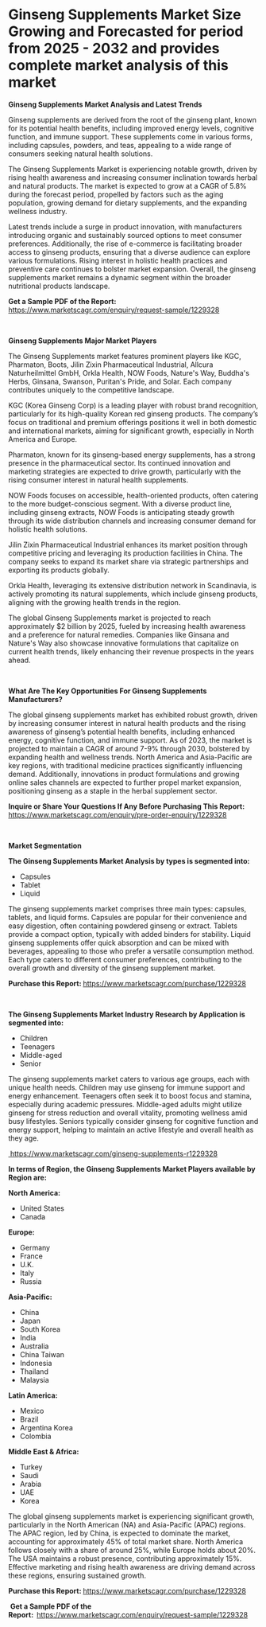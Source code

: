 <p><h1>Ginseng Supplements Market Size Growing and Forecasted for period from 2025 - 2032 and provides complete market analysis of this market</h1></p><p><strong>Ginseng Supplements Market Analysis and Latest Trends</strong></p>
<p><p>Ginseng supplements are derived from the root of the ginseng plant, known for its potential health benefits, including improved energy levels, cognitive function, and immune support. These supplements come in various forms, including capsules, powders, and teas, appealing to a wide range of consumers seeking natural health solutions. </p><p>The Ginseng Supplements Market is experiencing notable growth, driven by rising health awareness and increasing consumer inclination towards herbal and natural products. The market is expected to grow at a CAGR of 5.8% during the forecast period, propelled by factors such as the aging population, growing demand for dietary supplements, and the expanding wellness industry. </p><p>Latest trends include a surge in product innovation, with manufacturers introducing organic and sustainably sourced options to meet consumer preferences. Additionally, the rise of e-commerce is facilitating broader access to ginseng products, ensuring that a diverse audience can explore various formulations. Rising interest in holistic health practices and preventive care continues to bolster market expansion. Overall, the ginseng supplements market remains a dynamic segment within the broader nutritional products landscape.</p></p>
<p><strong>Get a Sample PDF of the Report:&nbsp;</strong> <a href="https://www.marketscagr.com/enquiry/request-sample/1229328?utm_campaign=2115&utm_medium=2&utm_source=Github&utm_content=ia&utm_term=12042025&utm_id=ginseng-supplements">https://www.marketscagr.com/enquiry/request-sample/1229328</a></p>
<p>&nbsp;</p>
<p><strong>Ginseng Supplements Major Market Players</strong></p>
<p><p>The Ginseng Supplements market features prominent players like KGC, Pharmaton, Boots, Jilin Zixin Pharmaceutical Industrial, Allcura Naturheilmittel GmbH, Orkla Health, NOW Foods, Nature's Way, Buddha's Herbs, Ginsana, Swanson, Puritan's Pride, and Solar. Each company contributes uniquely to the competitive landscape.</p><p>KGC (Korea Ginseng Corp) is a leading player with robust brand recognition, particularly for its high-quality Korean red ginseng products. The company’s focus on traditional and premium offerings positions it well in both domestic and international markets, aiming for significant growth, especially in North America and Europe.</p><p>Pharmaton, known for its ginseng-based energy supplements, has a strong presence in the pharmaceutical sector. Its continued innovation and marketing strategies are expected to drive growth, particularly with the rising consumer interest in natural health supplements.</p><p>NOW Foods focuses on accessible, health-oriented products, often catering to the more budget-conscious segment. With a diverse product line, including ginseng extracts, NOW Foods is anticipating steady growth through its wide distribution channels and increasing consumer demand for holistic health solutions.</p><p>Jilin Zixin Pharmaceutical Industrial enhances its market position through competitive pricing and leveraging its production facilities in China. The company seeks to expand its market share via strategic partnerships and exporting its products globally.</p><p>Orkla Health, leveraging its extensive distribution network in Scandinavia, is actively promoting its natural supplements, which include ginseng products, aligning with the growing health trends in the region.</p><p>The global Ginseng Supplements market is projected to reach approximately $2 billion by 2025, fueled by increasing health awareness and a preference for natural remedies. Companies like Ginsana and Nature's Way also showcase innovative formulations that capitalize on current health trends, likely enhancing their revenue prospects in the years ahead.</p></p>
<p>&nbsp;</p>
<p><strong>What Are The Key Opportunities For Ginseng Supplements Manufacturers?</strong></p>
<p><p>The global ginseng supplements market has exhibited robust growth, driven by increasing consumer interest in natural health products and the rising awareness of ginseng’s potential health benefits, including enhanced energy, cognitive function, and immune support. As of 2023, the market is projected to maintain a CAGR of around 7-9% through 2030, bolstered by expanding health and wellness trends. North America and Asia-Pacific are key regions, with traditional medicine practices significantly influencing demand. Additionally, innovations in product formulations and growing online sales channels are expected to further propel market expansion, positioning ginseng as a staple in the herbal supplement sector.</p></p>
<p><strong>Inquire or Share Your Questions If Any Before Purchasing This Report:</strong> <a href="https://www.marketscagr.com/enquiry/pre-order-enquiry/1229328?utm_campaign=2115&utm_medium=2&utm_source=Github&utm_content=ia&utm_term=12042025&utm_id=ginseng-supplements">https://www.marketscagr.com/enquiry/pre-order-enquiry/1229328</a></p>
<p>&nbsp;</p>
<p><strong>Market Segmentation</strong></p>
<p><strong>The Ginseng Supplements Market Analysis by types is segmented into:</strong></p>
<p><ul><li>Capsules</li><li>Tablet</li><li>Liquid</li></ul></p>
<p><p>The ginseng supplements market comprises three main types: capsules, tablets, and liquid forms. Capsules are popular for their convenience and easy digestion, often containing powdered ginseng or extract. Tablets provide a compact option, typically with added binders for stability. Liquid ginseng supplements offer quick absorption and can be mixed with beverages, appealing to those who prefer a versatile consumption method. Each type caters to different consumer preferences, contributing to the overall growth and diversity of the ginseng supplement market.</p></p>
<p><strong>Purchase this Report:&nbsp;</strong><a href="https://www.marketscagr.com/purchase/1229328?utm_campaign=2115&utm_medium=2&utm_source=Github&utm_content=ia&utm_term=12042025&utm_id=ginseng-supplements">https://www.marketscagr.com/purchase/1229328</a></p>
<p>&nbsp;</p>
<p><strong>The Ginseng Supplements Market Industry Research by Application is segmented into:</strong></p>
<p><ul><li>Children</li><li>Teenagers</li><li>Middle-aged</li><li>Senior</li></ul></p>
<p><p>The ginseng supplements market caters to various age groups, each with unique health needs. Children may use ginseng for immune support and energy enhancement. Teenagers often seek it to boost focus and stamina, especially during academic pressures. Middle-aged adults might utilize ginseng for stress reduction and overall vitality, promoting wellness amid busy lifestyles. Seniors typically consider ginseng for cognitive function and energy support, helping to maintain an active lifestyle and overall health as they age.</p></p>
<p><a href="https://www.marketscagr.com/ginseng-supplements-r1229328?utm_campaign=2115&utm_medium=2&utm_source=Github&utm_content=ia&utm_term=12042025&utm_id=ginseng-supplements">&nbsp;https://www.marketscagr.com/ginseng-supplements-r1229328</a></p>
<p><strong>In terms of Region, the Ginseng Supplements Market Players available by Region are:</strong></p>
<p>
    <p> <strong> North America: </strong>
        <ul>
            <li>United States</li>
            <li>Canada</li>
        </ul>
        </p> 
    <p> <strong> Europe: </strong>
        <ul>
            <li>Germany</li>
            <li>France</li>
            <li>U.K.</li>
            <li>Italy</li>
            <li>Russia</li>
        </ul>
        </p> 
    <p> <strong> Asia-Pacific: </strong>
        <ul>
            <li>China</li>
            <li>Japan</li>
            <li>South Korea</li>
            <li>India</li>
            <li>Australia</li>
            <li>China Taiwan</li>
            <li>Indonesia</li>
            <li>Thailand</li>
            <li>Malaysia</li>
        </ul>
        </p> 
    <p> <strong> Latin America: </strong>
        <ul>
            <li>Mexico</li>
            <li>Brazil</li>
            <li>Argentina Korea</li>
            <li>Colombia</li>
        </ul>
        </p> 
    <p> <strong> Middle East & Africa: </strong>
        <ul>
            <li>Turkey</li>
            <li>Saudi</li>
            <li>Arabia</li>
            <li>UAE</li>
            <li>Korea</li>
        </ul>
    </p>
    </p>
<p><p>The global ginseng supplements market is experiencing significant growth, particularly in the North American (NA) and Asia-Pacific (APAC) regions. The APAC region, led by China, is expected to dominate the market, accounting for approximately 45% of total market share. North America follows closely with a share of around 25%, while Europe holds about 20%. The USA maintains a robust presence, contributing approximately 15%. Effective marketing and rising health awareness are driving demand across these regions, ensuring sustained growth.</p></p>
<p><strong>Purchase this Report: </strong><a href="https://www.marketscagr.com/purchase/1229328?utm_campaign=2115&utm_medium=2&utm_source=Github&utm_content=ia&utm_term=12042025&utm_id=ginseng-supplements">https://www.marketscagr.com/purchase/1229328</a></p>
<p>&nbsp;<strong>Get a Sample PDF of the Report:&nbsp;&nbsp;</strong><a href="https://www.marketscagr.com/enquiry/request-sample/1229328?utm_campaign=2115&utm_medium=2&utm_source=Github&utm_content=ia&utm_term=12042025&utm_id=ginseng-supplements">https://www.marketscagr.com/enquiry/request-sample/1229328</a></p>
<p><strong></strong></p>
<p><p></p><p></p><p></p></p>